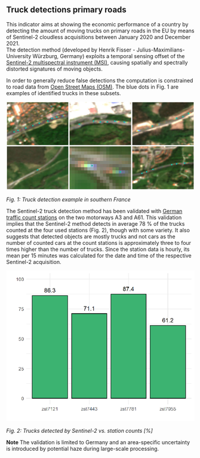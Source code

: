## Truck detections primary roads

This indicator aims at showing the economic performance of a country by detecting the amount of moving trucks on primary roads in the EU by means of Sentinel-2 cloudless acquisitions between January 2020 and December 2021.  
The detection method (developed by Henrik Fisser - Julius-Maximilians-University Würzburg, Germany) exploits a temporal sensing offset of the [Sentinel-2 multispectral instrument (MSI)](https://sentinels.copernicus.eu/web/sentinel/technical-guides/sentinel-2-msi/msi-instrument),
causing spatially and spectrally distorted signatures of moving objects. 

In order to generally reduce false detections the computation is constrained to road data from [Open Street Maps (OSM)](https://wiki.openstreetmap.org/wiki/Key:highway).
The blue dots in Fig. 1 are examples of identified trucks in these subsets.

![](https://raw.githubusercontent.com/eurodatacube/eodash-assets/main/collections/E12c_truck_detections_motorways/E12c_2018-04-19_france.jpg)

*Fig. 1: Truck detection example in southern France*

The Sentinel-2 truck detection method has been validated with [German traffic count stations](https://www.bast.de/BASt_2017/DE/Verkehrstechnik/Fachthemen/v2-verkehrszaehlung/zaehl_node.html)
on the two motorways A3 and A61. This validation implies that the Sentinel-2 method detects in average 78 % of the trucks counted at the four used stations (Fig. 2),
though with some variety. It also suggests that detected objects are mostly trucks and not cars as the number of counted cars at the count stations is approximately three to four times higher than the number of trucks.
Since the station data is hourly, its mean per 15 minutes was calculated for the date and time of the respective Sentinel-2 acquisition.

![](https://raw.githubusercontent.com/eurodatacube/eodash-assets/main/collections/E12c_truck_detections_motorways/E12c_validation_percentages.png)

*Fig. 2: Trucks detected by Sentinel-2 vs. station counts [%]*

**Note**
The validation is limited to Germany and an area-specific uncertainty is introduced by potential haze during large-scale processing.
